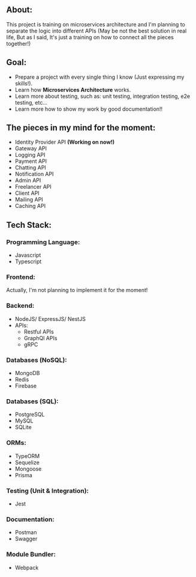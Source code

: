 ## About:

This project is training on microservices architecture and I'm planning to separate the logic into different APIs (May be not the best solution in real life, But as I said, It's just a training on how to connect all the pieces together!)

## Goal:
 - Prepare a project with every single thing I know (Just expressing my skills!).
 - Learn how **Microservices Architecture** works.
 - Learn more about testing, such as: unit testing, integration testing, e2e testing, etc...
 - Learn more how to show my work by good documentation!!

## The pieces in my mind for the moment: 
- Identity Provider API **(Working on now!)**
- Gateway API
- Logging API
- Payment API
- Chatting API
- Notification API
- Admin API
- Freelancer API
- Client API
- Mailing API
- Caching API

## Tech Stack:
### Programming Language: 
   - Javascript
   - Typescript
   
### Frontend: 
Actually, I'm not planning to implement it for the moment!

### Backend:
 - NodeJS/ ExpressJS/ NestJS
 - APIs:
    - Restful APIs
    - GraphQl APIs
    - gRPC
    
### Databases (NoSQL):
  - MongoDB
  - Redis
  - Firebase

### Databases (SQL):
 - PostgreSQL
 - MySQL
 - SQLite

### ORMs:
 - TypeORM
 - Sequelize
 - Mongoose
 - Prisma
    
### Testing (Unit & Integration):
 - Jest
 
### Documentation:
- Postman
- Swagger

### Module Bundler:
 - Webpack
